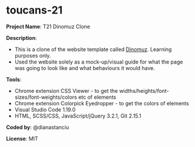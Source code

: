 # toucans-21

**Project Name**: T21 Dinomuz Clone

**Description**: 
* This is a clone of the website template called [Dinomuz](https://colorlib.com/etc/dinomuz/index.html). Learning purposes only. 
* Used the website solely as a mock-up/visual guide for what the page was going to look like and what behaviours it would have.

**Tools**: 
* Chrome extension CSS Viewer - to get the widths/heights/font-sizes/font-weights/colors etc of elements
* Chrome extension Colorpick Eyedropper - to get the colors of elements
* Visual Studio Code 1.19.0
* HTML, SCSS/CSS, JavaScript/jQuery 3.2.1, Git 2.15.1

**Coded by**: @dianastanciu

**License**: MIT
